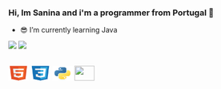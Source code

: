 ### Hi, Im Sanina and i'm a programmer from Portugal 👋

- 😎 I’m currently learning Java
<p>
<img height="180em" src= "https://github-readme-stats.vercel.app/api?username=sanina13&theme=dracula&show_icons=true)](https://github.com/sanina13/github-readme-stats"/>
<img height="180em" src= "https://github-readme-stats.vercel.app/api/top-langs/?username=sanina13&layout=compact&theme=dracula&hide=nada)](https://github.com/sanina13/github-readme-stats"/>
</p>
<div style="display: inline_block"><br>
  <img align="center" height="30" width="40" src="https://raw.githubusercontent.com/devicons/devicon/master/icons/html5/html5-original.svg">
  <img align="center"  height="30" width="40" src="https://raw.githubusercontent.com/devicons/devicon/master/icons/css3/css3-original.svg">
  <img align="center"  height="30" width="40" src="https://raw.githubusercontent.com/devicons/devicon/master/icons/python/python-original.svg">
  <img align="center" height="30" width="40" 
       src="https://cdn.jsdelivr.net/gh/devicons/devicon/icons/java/java-original.svg">
</div>





